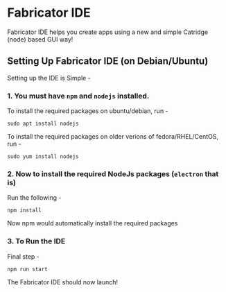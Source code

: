 # Fabricator IDE

Fabricator IDE helps you create apps using a new and simple Catridge (node) based GUI way!

## Setting Up Fabricator IDE (on Debian/Ubuntu)

Setting up the IDE is Simple -

### 1. You must have `npm` and `nodejs` installed.

To install the required packages on ubuntu/debian, run -
```
sudo apt install nodejs
```

To install the required packages on older verions of fedora/RHEL/CentOS, run -
```
sudo yum install nodejs
```

### 2. Now to install the required NodeJs packages (`electron` that is)

Run the following -
```
npm install
```

Now npm would automatically install the required packages

### 3. To Run the IDE

Final step -
```
npm run start
```

The Fabricator IDE should now launch!


